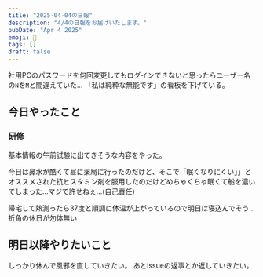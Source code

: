 ```yaml
---
title: "2025-04-04の日報"
description: "4/4の日報をお届けいたします。"
pubDate: "Apr 4 2025"
emoji: 🦊
tags: []
draft: false
---
```


社用PCのパスワードを何回変更してもログインできないと思ったらユーザー名の`N`を`M`と間違えていた...
「私は純粋な無能です」の看板を下げている。

## 今日やったこと

### 研修

基本情報の午前試験に出てきそうな内容をやった。

今日は鼻水が酷くて昼に薬局に行ったのだけど、そこで「眠くなりにくい」」とオススメされた抗ヒスタミン剤を服用したのだけどめちゃくちゃ眠くて船を濃いでしまった...マジで許せねぇ...(自己責任)

帰宅して熱測ったら37度と順調に体温が上がっているので明日は寝込んでそう...折角の休日が勿体無い

## 明日以降やりたいこと

しっかり休んで風邪を直していきたい。 あとissueの返事とか返していきたい。
